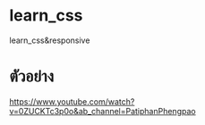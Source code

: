 # learn_css
learn_css&amp;responsive

# ตัวอย่าง
https://www.youtube.com/watch?v=0ZUCKTc3p0o&ab_channel=PatiphanPhengpao
